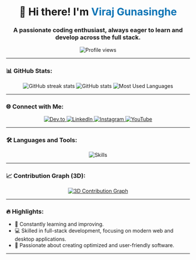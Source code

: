 <h1 align="center">
  <span style="display: inline-block; animation: wave-animation 1s infinite;">👋</span> 
  Hi there! I'm <span style="color: #0e75b6;">Viraj Gunasinghe</span>
</h1>
<h3 align="center">A passionate coding enthusiast, always eager to learn and develop across the full stack.</h3>

<p align="center">
  <img src="https://komarev.com/ghpvc/?username=virajwathsalag&label=Profile%20Views&color=0e75b6&style=flat" alt="Profile views" />
</p>

---

### 📊 GitHub Stats:

<p align="center">
  <img src="https://github-readme-streak-stats.herokuapp.com/?user=virajwathsalag&theme=radical" alt="GitHub streak stats" />
  <img src="https://github-readme-stats.vercel.app/api?username=virajwathsalag&show_icons=true&locale=en&theme=radical" alt="GitHub stats" />
  <img src="https://github-readme-stats.vercel.app/api/top-langs/?username=virajwathsalag&layout=compact&theme=radical" alt="Most Used Languages" />
</p>

---

### 🌐 Connect with Me:

<p align="center">
  <a href="https://dev.to/virajwathsalag" target="_blank">
    <img src="https://img.icons8.com/fluency/48/dev-to.png" alt="Dev.to" />
  </a>
  <a href="https://www.linkedin.com/in/virajwathsalag/" target="_blank">
    <img src="https://img.icons8.com/color/48/linkedin.png" alt="LinkedIn" />
  </a>
  <a href="https://instagram.com/virajwathsalag" target="_blank">
    <img src="https://img.icons8.com/fluency/48/instagram-new.png" alt="Instagram" />
  </a>
  <a href="https://youtube.com/@virajwathsalag" target="_blank">
    <img src="https://img.icons8.com/color/48/youtube-play.png" alt="YouTube" />
  </a>
</p>

---

### 🛠️ Languages and Tools:

<p align="center">
  <img src="https://skillicons.dev/icons?i=cs,dotnet,visualstudio,html,css,vscode,github,arduino,mysql,javascript,git,java,python,bootstrap" alt="Skills" />
</p>

---

### 📈 Contribution Graph (3D):

<p align="center">
  <a href="https://github.com/virajwathsalag">
    <img src="https://<your-username>.github.io/<repository-name>/github-contribution-grid-snake.svg" alt="3D Contribution Graph" />

  </a>
</p>

---

### 🔥 Highlights:

- 🌱 Constantly learning and improving.
- 💻 Skilled in full-stack development, focusing on modern web and desktop applications.
- 🚀 Passionate about creating optimized and user-friendly software.

---

<style>
  @keyframes wave-animation {
    0% { transform: rotate(0); }
    50% { transform: rotate(15deg); }
    100% { transform: rotate(0); }
  }
</style>
